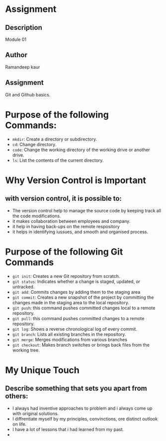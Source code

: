 # Assignment

## Description
Module 01

## Author
Ramandeep kaur

## Assignment
Git and Github basics.

# Purpose of the following Commands:
- `mkdir`: Create a directory or subdirectory.
- `cd`: Change directory.
- `code`: Change the working directory of the working drive or another drive.
- `ls`: List the contents of the current directory.
# Why Version Control is Important
## with version control, it is possible to:
- The version control help to manage the source code by keeping track all the code modifications.
- it makes collaboration between employees and company.
- it help in having back-ups on the remote respository
- it helps in identifying iussues, and smooth and organised process.

# Purpose of the following Git Commands
- `git init`: Creates a new Git repository from scratch.
- `git status`: Indicates whether a change is staged, updated, or untracked.
- `git add`: Commits changes by adding them to the staging area
- `git commit`: Creates a new snapshot of the project by committing the changes made in the staging area to the local repository. 
- `git push`:  this command pushes committed changes local to a remote repository. 
- `git pull`: this command pushes committed changes to a remote repository. 
- `git log`: Shows a reverse chronological log of every commit.
- `git branch`:  Lists all existing branches in the repository.
- `git merge`: Merges modifications from various branches  
- `git checkout`: Makes branch switches or brings back files from the working tree. 

# My Unique Touch
## Describe something that sets you apart from others:
- I always had inventive approaches to problem and i always come up with original solutions.
- I diffrentiate myself by my principles, convinctions, ore distinct outlook on life.
- I have a lot of lessons that i had learned from my past.
- 